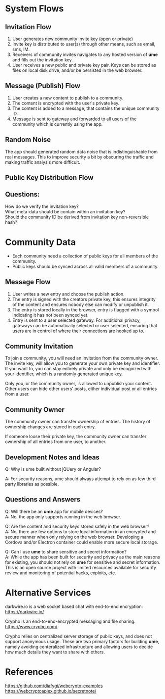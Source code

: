 # System Flows

## Invitation Flow

1. User generates new community invite key (open or private)
2. Invite key is distributed to user(s) through other means, such as email, sms, IM.
3. Receivers of community invites navigates to any hosted version of **ume** and fills out the invitation key.
4. User receives a new public and private key pair. Keys can be stored as files on local disk drive, and/or be persisted in the web browser.

## Message (Publish) Flow
1. User creates a new content to publish to a community.
2. The content is encrypted with the user's private key.
3. The content is added to a message, that contains the unique community ID.
4. Message is sent to gateway and forwarded to all users of the community which is currently using the app.


## Random Noise
The app should generated random data noise that is indistinguishable from real messages. This to improve security a bit by obscuring the traffic and making traffic analysis more difficult.


## Public Key Distribution Flow

## Questions:

How do we verify the invitation key?   
What meta-data should be contain within an invitation key?   
Should the community ID be derived from invitation key non-reversible hash?  

# Community Data

- Each community need a collection of public keys for all members of the community.
- Public keys should be synced across all valid members of a community.

## Message Flow

1. User writes a new entry and choose the publish action.
2. The entry is signed with the creators private key, this ensures integrity of the content and ensures nobody else can modify or unpublish it.
3. The entry is stored locally in the browser, entry is flagged with a symbol indicating it has not been synced yet.
4. Entry is sent to a user selected gateway. For additional privacy, gateways can be automatically selected or user selected, ensuring that users are in control of where their connections are hooked up to.

## Community Invitation

To join a community, you will need an invitation from the community owner. The invite key, will allow you to generate your own private key and identifier. If you want to, you can stay entirely private and only be recognized with your identifier, which is a randomly generated unique key.

Only you, or the community owner, is allowed to unpublish your content. Other users can hide other users' posts, either individual post or all entries from a user.

## Community Owner

The community owner can transfer ownership of entries. The history of ownership changes are stored in each entry.

If someone loose their private key, the community owner can transfer ownership of all entries from one user, to another.

## Development Notes and Ideas

Q: Why is ume built without jQUery or Angular?

A: For security reasons, ume should always attempt to rely on as few third party libraries as possible.

## Questions and Answers

Q: Will there be an **ume** app for mobile devices?   
A: No, the app only supports running in the web browser.

Q: Are the content and security keys stored safely in the web browser?   
A: No, there are few options to store local information in an encrypted and secure manner when only relying on the web browser. Developing a Cordova and/or Electron container could enable more secure local storage.

Q: Can I use **ume** to share sensitive and secret information?   
A: While the app has been built for security and privacy as the main reasons for existing, you should not rely on **ume** for sensitive and secret information. This is an open source project with limited resources available for security review and monitoring of potential hacks, exploits, etc.


# Alternative Services

darkwire.io is a web socket based chat with end-to-end encryption:   
https://darkwire.io/

Crypho is an end-to-end-encrypted messaging and file sharing.    
https://www.crypho.com/

Crypho relies on centralized server storage of public keys, and does not support anonymous usage. These are two primary factors for building **ume**, namely avoiding centeralized infrastructure and allowing users to decide how much details they want to share with others.

# References

https://github.com/diafygi/webcrypto-examples
https://webcryptoapiex.github.io/secretnote/



